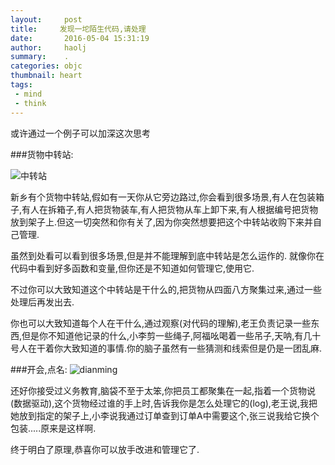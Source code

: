 ```yaml
---
layout:     post
title:     发现一坨陌生代码,请处理
date:       2016-05-04 15:31:19
author:     haolj
summary:    .
categories: objc
thumbnail: heart
tags:
 - mind
 - think
---
```




或许通过一个例子可以加深这次思考

###货物中转站:

  ![中转站]({{site.url}}/source/zhongzhuanzhan.png)

新乡有个货物中转站,假如有一天你从它旁边路过,你会看到很多场景,有人在包装箱子,有人在拆箱子,有人把货物装车,有人把货物从车上卸下来,有人根据编号把货物放到架子上.但这一切突然和你有关了,因为你突然想要把这个中转站收购下来并自己管理.

虽然到处看可以看到很多场景,但是并不能理解到底中转站是怎么运作的.
就像你在代码中看到好多函数和变量,但你还是不知道如何管理它,使用它.

不过你可以大致知道这个中转站是干什么的,把货物从四面八方聚集过来,通过一些处理后再发出去.

你也可以大致知道每个人在干什么,通过观察(对代码的理解),老王负责记录一些东西,但是你不知道他记录的什么,小李剪一些绳子,阿福吆喝着一些吊子,天呐,有几十号人在干着你大致知道的事情.你的脑子虽然有一些猜测和线索但是仍是一团乱麻.





###开会,点名:
  ![dianming]({{site.url}}/source/dianming.png)

还好你接受过义务教育,脑袋不至于太笨,你把员工都聚集在一起,指着一个货物说(数据驱动),这个货物经过谁的手上时,告诉我你是怎么处理它的(log),老王说,我把她放到指定的架子上,小李说我通过订单查到订单A中需要这个,张三说我给它换个包装.....原来是这样啊.

终于明白了原理,恭喜你可以放手改进和管理它了.

